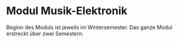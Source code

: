 # Modul Musik-Elektronik

Beginn des Moduls ist jeweils im Wintersemester. Das ganze Modul erstreckt über zwei Semestern.
